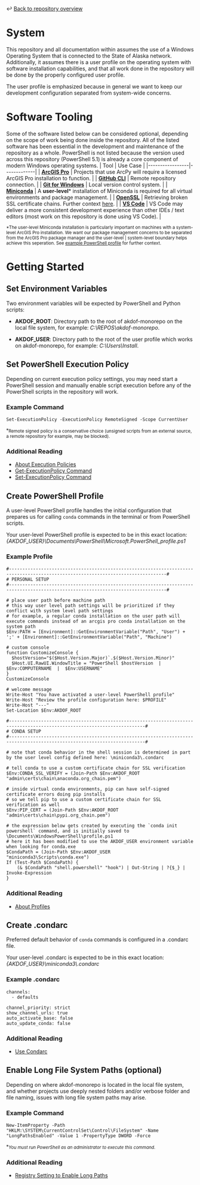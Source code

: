 ↩️ [Back to repository overview](README.md)

# System
This repository and all documentation within assumes the use of a Windows Operating System that is connected to the State of Alaska network. Additionally, it assumes there is a user profile on the operating system with software installation capabilities, and that all work done in the repository will be done by the properly configured user profile.

The user profile is emphasized because in general we want to keep our development configuration separated from system-wide concerns.

# Software Tooling
Some of the software listed below can be considered optional, depending on the scope of work being done inside the repository. All of the listed software has been essential in the development and maintenance of the repository as a whole. PowerShell is not listed because the version used across this repository (PowerShell 5.1) is already a core component of modern Windows operating systems.
| Tool      | Use Case |
|-----------------|-------------|
| [**ArcGIS Pro**](https://pro.arcgis.com/en/pro-app/latest/get-started/download-arcgis-pro.htm) | Projects that use ArcPy will require a licensed ArcGIS Pro installation to function. |
| [**GitHub CLI**](https://cli.github.com/) | Remote repository connection. |
| [**Git for Windows**](https://gitforwindows.org/) | Local version control system. |
| [**Miniconda**](https://www.anaconda.com/download/success) | A **user-level*** installation of Miniconda is required for all virtual environments and package management. |
| [**OpenSSL**](https://kb.firedaemon.com/support/solutions/articles/4000121705#Windows-Installer) | Retrieving broken SSL certificate chains. Further context [here](admin/certs/README.md). |
| [**VS Code**](https://code.visualstudio.com/Download) | VS Code may deliver a more consistent development experience than other IDEs / text editors (most work on this repository is done using VS Code). |

<sub>*The user-level Miniconda installation is particularly important on machines with a system-level ArcGIS Pro installation. We want our package management concerns to be separated from the ArcGIS Pro package manager and the user-level | system-level boundary helps achieve this seperation. See [example PowerShell profile](#example-profile) for further context.</sub>

# Getting Started
## Set Environment Variables
Two environment variables will be expected by PowerShell and Python scripts:

* **AKDOF_ROOT**: Directory path to the root of akdof-monorepo on the local file system, for example: *C:\REPOS\akdof-monorepo*.

* **AKDOF_USER**: Directory path to the root of the user profile which works on akdof-monorepo, for example: *C:\Users\Install*.

## Set PowerShell Execution Policy
Depending on current execution policy settings, you may need start a PowerShell session and manually enable script execution before any of the PowerShell scripts in the repository will work. 

### Example Command
```
Set-ExecutionPolicy -ExecutionPolicy RemoteSigned -Scope CurrentUser
```
<sub><sup>※</sup>Remote signed policy is a conservative choice (unsigned scripts from an external source, a remote repository for example, may be blocked).</sub>

### Additional Reading
* [About Execution Policies](https://learn.microsoft.com/en-us/powershell/module/microsoft.powershell.core/about/about_execution_policies?view=powershell-7.5)
* [Get-ExecutionPolicy Command](https://learn.microsoft.com/en-us/powershell/module/microsoft.powershell.security/get-executionpolicy?view=powershell-7.5)
* [Set-ExecutionPolicy Command](https://learn.microsoft.com/en-us/powershell/module/microsoft.powershell.security/set-executionpolicy?view=powershell-7.5)

## Create PowerShell Profile
A user-level PowerShell profile handles the initial configuration that prepares us for calling `conda` commands in the terminal or from PowerShell scripts.

Your user-level PowerShell profile is expected to be in this exact location: *{AKDOF_USER}\Documents\PowerShell\Microsoft.PowerShell_profile.ps1*

### Example Profile
```
#---------------------------------------------------------------------------------------------------------------------------------#
# PERSONAL SETUP
#---------------------------------------------------------------------------------------------------------------------------------#

# place user path before machine path
# this way user level path settings will be prioritized if they conflict with system level path settings
# for example, a regular conda installation on the user path will execute commands instead of an arcgis pro conda installation on the system path
$Env:PATH = [Environment]::GetEnvironmentVariable("Path", "User") + ';' + [Environment]::GetEnvironmentVariable("Path", "Machine")

# custom console
function CustomizeConsole {
  $hostVersion="$($Host.Version.Major)`.$($Host.Version.Minor)"
  $Host.UI.RawUI.WindowTitle = "PowerShell $hostVersion  |  $Env:COMPUTERNAME  |  $Env:USERNAME"
}
CustomizeConsole

# welcome message
Write-Host "You have activated a user-level PowerShell profile"
Write-Host "Review the profile configuration here: $PROFILE"
Write-Host "---"
Set-Location $Env:AKDOF_ROOT

#-------------------------------------------------------------------------------------------------------------------------#
# CONDA SETUP 
#-------------------------------------------------------------------------------------------------------------------------#

# note that conda behavior in the shell session is determined in part by the user level config defined here: \miniconda3\.condarc

# tell conda to use a custom certificate chain for SSL verification
$Env:CONDA_SSL_VERIFY = (Join-Path $Env:AKDOF_ROOT "admin\certs\chain\anaconda.org_chain.pem")

# inside virtual conda environments, pip can have self-signed certificate errors doing pip installs
# so we tell pip to use a custom certificate chain for SSL verification as well
$Env:PIP_CERT = (Join-Path $Env:AKDOF_ROOT "admin\certs\chain\pypi.org_chain.pem")

# the expression below gets created by executing the `conda init powershell` command, and is initially saved to \Documents\WindowsPowerShell\profile.ps1
# here it has been modified to use the AKDOF_USER environment variable when looking for conda.exe
$CondaPath = (Join-Path $Env:AKDOF_USER "miniconda3\Scripts\conda.exe")
If (Test-Path $CondaPath) {
    (& $CondaPath "shell.powershell" "hook") | Out-String | ?{$_} | Invoke-Expression
}
```

### Additional Reading
* [About Profiles](https://learn.microsoft.com/en-us/powershell/module/microsoft.powershell.core/about/about_profiles?view=powershell-7.5)

## Create .condarc
Preferred default behavior of `conda` commands is configured in a .condarc file.

Your user-level .condarc is expected to be in this exact location: *{AKDOF_USER}\miniconda3\\.condarc*

### Example .condarc
```
channels:
  - defaults

channel_priority: strict
show_channel_urls: true
auto_activate_base: false
auto_update_conda: false
```

### Additional Reading
* [Use Condarc](https://docs.conda.io/projects/conda/en/stable/user-guide/configuration/use-condarc.html#)

## Enable Long File System Paths (optional)
Depending on where akdof-monorepo is located in the local file system,
and whether projects use deeply nested folders and/or verbose folder and file naming,
issues with long file system paths may arise.

### Example Command
```
New-ItemProperty -Path "HKLM:\SYSTEM\CurrentControlSet\Control\FileSystem" -Name "LongPathsEnabled" -Value 1 -PropertyType DWORD -Force
```
<sub><sup>※</sup><i>You must run PowerShell as an administrator to execute this command.</i></sub>

### Additional Reading
* [Registry Setting to Enable Long Paths](https://learn.microsoft.com/en-us/windows/win32/fileio/maximum-file-path-limitation?tabs=powershell#registry-setting-to-enable-long-paths)



